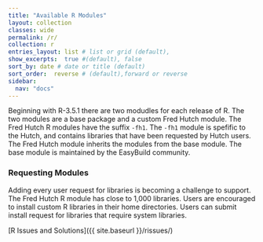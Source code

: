 ```yaml
---
title: "Available R Modules"
layout: collection
classes: wide
permalink: /r/
collection: r
entries_layout: list # list or grid (default),
show_excerpts:  true #(default), false
sort_by: date # date or title (default)
sort_order:  reverse # (default),forward or reverse
sidebar:
  nav: "docs"
---
```


Beginning with R-3.5.1 there are two modudles for each release of R. The two
 modules are a base package and a custom Fred Hutch module.
 The Fred Hutch R modules have the suffix `-fh1`. The `-fh1` module is spefific
 to the Hutch, and contains libraries that have been requested by Hutch users.
 The Fred Hutch module inherits the modules from the base module. The base
 module is maintained by the EasyBuild community. 

### Requesting Modules ###
Adding every user request for libraries is becoming a challenge to support.
 The Fred Hutch R module has close to 1,000 libraries. Users are encouraged
 to install custom R libraries in their home directories. Users can submit install
 request for libraries that require system libraries.


[R Issues and Solutions]({{ site.baseurl }}/rissues/)
